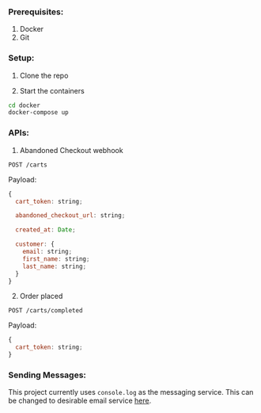 ### Prerequisites:

1. Docker
2. Git

### Setup:

1. Clone the repo

2. Start the containers

```bash
cd docker
docker-compose up
```

### APIs:

1. Abandoned Checkout webhook

```
POST /carts
```

Payload:

```js
{
  cart_token: string;

  abandoned_checkout_url: string;

  created_at: Date;

  customer: {
    email: string;
    first_name: string;
    last_name: string;
  }
}
```

2. Order placed

```
POST /carts/completed
```

Payload:

```js
{
  cart_token: string;
}
```

### Sending Messages:

This project currently uses `console.log` as the messaging service. This can be changed to desirable email service [here](/src/message/message-executor.service.ts).
